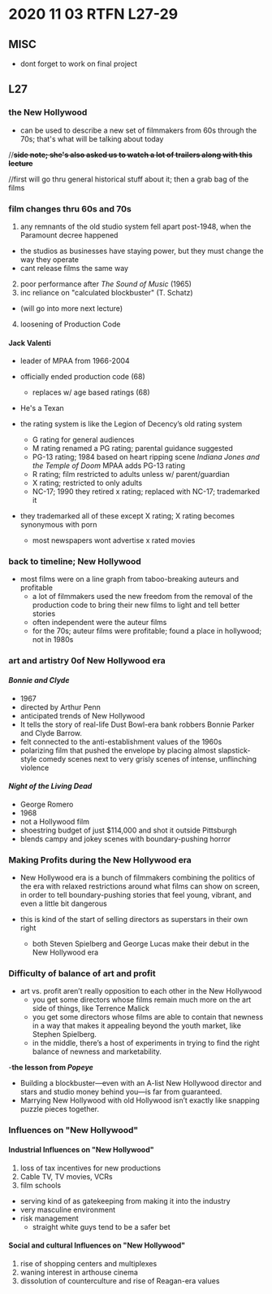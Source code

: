 # 2020 11 03 RTFN L27-29

## MISC

- dont forget to work on final project


## L27

### the New Hollywood
- can be used to describe a new set of filmmakers from 60s through the 70s; that's what will be talking about today

//~~**side note; she's also asked us to watch a lot of trailers along with this lecture**~~

//first will go thru general historical stuff about it; then a grab bag of the films


### film changes thru 60s and 70s

1. any remnants of the old studio system fell apart post-1948, when the Paramount decree happened
  - the studios as businesses have staying power, but they must change the way they operate
  - cant release films the same way
2. poor performance after *The Sound of Music* (1965)
3. inc reliance on "calculated blockbuster" (T. Schatz)
  - (will go into more next lecture)
4. loosening of Production Code


#### Jack Valenti
- leader of MPAA from 1966-2004
- officially ended production code (68)
  - replaces w/ age based ratings (68)
- He's a Texan


- the rating system is like the Legion of Decency’s old rating system
  - G rating for general audiences
  - M rating renamed a PG rating; parental guidance suggested
  - PG-13 rating; 1984 based on heart ripping scene *Indiana Jones and the Temple of Doom* MPAA adds PG-13 rating
  - R rating; film restricted to adults unless w/ parent/guardian
  - X rating; restricted to only adults
  - NC-17; 1990 they retired x rating; replaced with NC-17; trademarked it

- they trademarked all of these except X rating; X rating becomes synonymous with porn
  - most newspapers wont advertise x rated movies



### back to timeline; New Hollywood

- most films were on a line graph from taboo-breaking auteurs and profitable
  - a lot of filmmakers used the new freedom from the removal of the production code to bring their new films to light and tell better stories
  - often independent were the auteur films
  - for the 70s; auteur films were profitable; found a place in hollywood; not in 1980s





### art and artistry 0of New Hollywood era



#### *Bonnie and Clyde*
- 1967
- directed by Arthur Penn
- anticipated trends of New Hollywood
- It tells the story of real-life Dust Bowl-era bank robbers Bonnie Parker and Clyde Barrow.
- felt connected to the anti-establishment values of the 1960s
- polarizing film that pushed the envelope by placing almost slapstick-style comedy scenes next to very grisly scenes of intense, unflinching violence

#### *Night of the Living Dead*

- George Romero
- 1968
- not a Hollywood film
- shoestring budget of just $114,000 and shot it outside Pittsburgh
- blends campy and jokey scenes with boundary-pushing horror




### Making Profits during the New Hollywood era

- New Hollywood era is a bunch of filmmakers combining the politics of the era with relaxed restrictions around what films can show on screen, in order to tell boundary-pushing stories that feel young, vibrant, and even a little bit dangerous

- this is kind of the start of selling directors as superstars in their own right

  - both Steven Spielberg and George Lucas make their debut in the New Hollywood era

### Difficulty of balance of art and profit

- art vs. profit aren’t really opposition to each other in the New Hollywood
  - you get some directors whose films remain much more on the art side of things, like Terrence Malick
  - you get some directors whose films are able to contain that newness in a way that makes it appealing beyond the youth market, like Stephen Spielberg.
  - in the middle, there’s a host of experiments in trying to find the right balance of newness and marketability.


-**the lesson from *Popeye***
  - Building a blockbuster—even with an A-list New Hollywood director and stars and studio money behind you—is far from guaranteed.  
  - Marrying New Hollywood with old Hollywood isn’t exactly like snapping puzzle pieces together.


### Influences on "New Hollywood"
#### Industrial Influences on "New Hollywood"
1. loss of tax incentives for new productions
1. Cable TV, TV movies, VCRs
1. film schools
  - serving kind of as gatekeeping from making it into the industry
  - very masculine environment
  - risk management
    - straight white guys tend to be a safer bet


#### Social and cultural Influences on "New Hollywood"
1. rise of shopping centers and multiplexes
1. waning interest in arthouse cinema
1. dissolution of counterculture and rise of Reagan-era values
